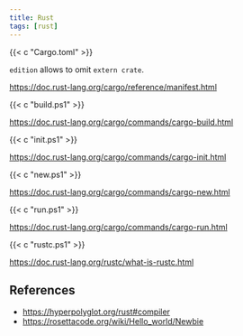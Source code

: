 ```yaml
---
title: Rust
tags: [rust]
---
```


{{< c "Cargo.toml" >}}

`edition` allows to omit `extern crate`.

<https://doc.rust-lang.org/cargo/reference/manifest.html>

{{< c "build.ps1" >}}

<https://doc.rust-lang.org/cargo/commands/cargo-build.html>

{{< c "init.ps1" >}}

<https://doc.rust-lang.org/cargo/commands/cargo-init.html>

{{< c "new.ps1" >}}

<https://doc.rust-lang.org/cargo/commands/cargo-new.html>

{{< c "run.ps1" >}}

<https://doc.rust-lang.org/cargo/commands/cargo-run.html>

{{< c "rustc.ps1" >}}

<https://doc.rust-lang.org/rustc/what-is-rustc.html>

## References

- <https://hyperpolyglot.org/rust#compiler>
- <https://rosettacode.org/wiki/Hello_world/Newbie>
